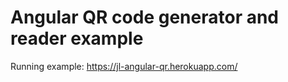 # Angular QR code generator and reader example

Running example: https://jl-angular-qr.herokuapp.com/


